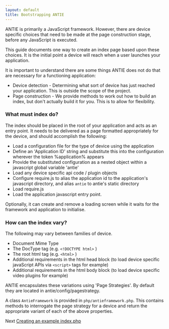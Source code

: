 ```yaml
---
layout: default
title: Bootstrapping ANTIE
---
```


ANTIE is primarily a JavaScript framework. However, there are device specific choices that need to be made at the page construction stage, before any JavaScript is executed.

This guide documents one way to create an index page based upon these choices. It is the initial point a device will reach when a user launches your application. 

It is important to understand there are some things ANTIE does not do that are necessary for a functioning application:

* Device detection - Determining what sort of device has just reached your application. This is outside the scope of the project.
* Page construction - We provide methods to work out how to build an index, but don't actually build it for you. This is to allow for flexibility.

### What must index do?

The index should be placed in the root of your application and acts as an entry point.
It needs to be delivered as a page formatted appropriately for the device, and should accomplish the following:

* Load a configuration file for the type of device using the application
* Define an 'Application ID' string and substitute this into the configuration wherever the token %application% appears
* Provide the substituted configuration as a nested object within a javascript global variable 'antie'
* Load any device specific api code / plugin objects
* Configure require.js to alias the application id to the application's javascript directory, and alias `antie` to antie's static directory
* Load require.js
* Load the application javascript entry point.

Optionally, it can create and remove a loading screen while it waits for the framework and application to initialise.

### How can the index vary?

The following may vary between families of device.

* Document Mime Type 
* The DocType tag (e.g. `<!DOCTYPE html>` )
* The root html tag (e.g. `<html>` )
* Additional requirements in the html head block (to load device specific javaScript APIs via `<script>` tags for example)
* Additional requirements in the html body block (to load device specific video plugins for example)

ANTIE encapsulates these variations using 'Page Strategies'. By default they are located in antie/config/pagestrategy.

A class `AntieFramework` is provided in `php/antieframework.php`. This contains methods to interrogate the page strategy for a device and return the appropriate variant of each of the above properties.

Next [Creating an example index.php](indexphp.md)

